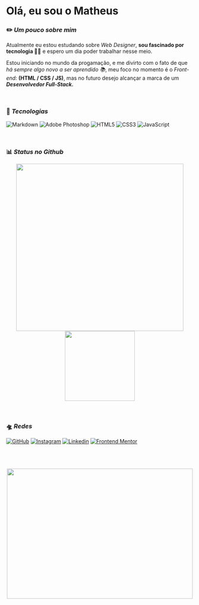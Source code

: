 # Olá, eu sou o Matheus

### ✏️ *Um pouco sobre mim*

Atualmente eu estou estudando sobre *Web Designer*, **sou fascinado por tecnologia 👨‍💻** e espero um dia poder trabalhar nesse meio.

Estou iniciando no mundo da progamação, e me divirto com o fato de que *há sempre algo novo a ser aprendido 📚*, meu foco no momento é o *Front-end:* **(HTML / CSS / JS)**, mas no futuro desejo alcançar a marca de um ***Desenvolvedor Full-Stack.***

<br>

### 💾 *Tecnologias*
  ![Markdown](https://img.shields.io/badge/Markdown-000?style=for-the-badge&logo=markdown)
  ![Adobe Photoshop](https://img.shields.io/badge/photoshop-%2309c2ff?style=for-the-badge&logo=adobephotoshop&color=%23001d25)
  ![HTML5](https://img.shields.io/badge/HTML5-E34F26?style=for-the-badge&logo=html5&logoColor=white)
  ![CSS3](https://img.shields.io/badge/CSS3-1572B6?style=for-the-badge&logo=css3&logoColor=white)
  ![JavaScript](https://img.shields.io/badge/JavaScript-F7DF1E?style=for-the-badge&logo=javascript&logoColor=black)

<br>

### 📊 *Status no Github*
<div align="center">
	
<img src="https://github-readme-stats.vercel.app/api?locale=pt-br&username=patejo-coder&theme=neon&rank_icon=github&border_color=7c7c7c&ring_color=00c4b1&text_color=ffffff&show_icons=true" width="450px" />
<img src="https://github-readme-stats.vercel.app/api/top-langs/?username=patejo-coder&theme=neon&langs_count=4&layout=normal&locale=pt-br&border_color=7c7c7c&text_color=ffffff" height="188px" />
</div>

<br>
<br>

### 🛸 *Redes*
[![GitHub](https://img.shields.io/badge/github-%23121011.svg?style=for-the-badge&logo=github&logoColor=white)](https://github.com/patejo-coder) 
[![Instagram](https://img.shields.io/badge/Instagram-%23E4405F.svg?style=for-the-badge&logo=Instagram&logoColor=white)](https://www.instagram.com/patejo_dono/) 
[![Linkedin](https://img.shields.io/badge/linkedin-%230077B5.svg?style=for-the-badge&logo=linkedin&logoColor=white)](https://www.linkedin.com/in/matheus-oliveira501)
[![Frontend Mentor](https://img.shields.io/badge/frontend_mentor-white?style=for-the-badge&logo=frontendmentor&logoColor=white&labelColor=black&color=pink)](https://www.frontendmentor.io/profile/patejo-coder)

<br>
<br>
<br>

<div align="center">
<img src="https://media2.giphy.com/media/v1.Y2lkPTc5MGI3NjExN2NhM2hqMGJzbGJwajh6YWQ2eHgyZXgyajVwdXNoYTV1em10Zjk5MiZlcD12MV9pbnRlcm5hbF9naWZfYnlfaWQmY3Q9Zw/JUwa2qSoTwcxv0gFJh/giphy.webp" width="500px" height="350px" />
</div>
